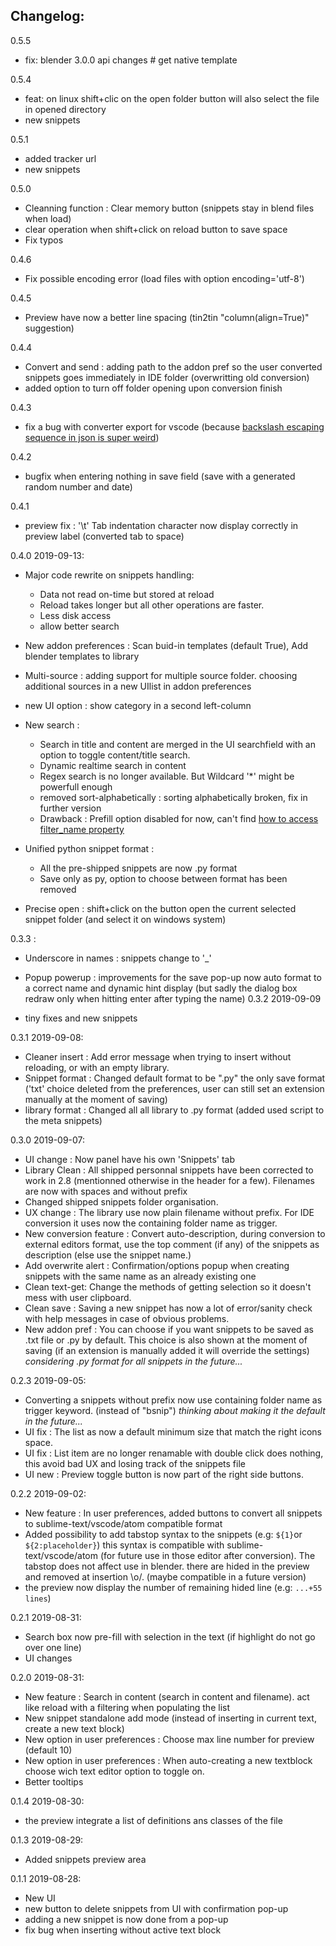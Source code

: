 ## Changelog:

0.5.5

- fix: blender 3.0.0 api changes # get native template

0.5.4

- feat: on linux shift+clic on the open folder button will also select the file in opened directory
- new snippets

0.5.1

- added tracker url
- new snippets

0.5.0

- Cleanning function : Clear memory button (snippets stay in blend files when load)
- clear operation when shift+click on reload button to save space
- Fix typos

0.4.6

- Fix possible encoding error (load files with option encoding='utf-8')

0.4.5

- Preview have now a better line spacing (tin2tin "column(align=True)" suggestion)

0.4.4

- Convert and send : adding path to the addon pref so the user converted snippets goes immediately in IDE folder (overwritting old conversion)
- added option to turn off folder opening upon conversion finish
  
0.4.3

- fix a bug with converter export for vscode (because [backslash escaping sequence in json is super weird](https://github.com/Microsoft/vscode/issues/33933))

0.4.2

- bugfix when entering nothing in save field (save with a generated random number and date)

0.4.1

- preview fix : '\t' Tab indentation character now display correctly in preview label (converted tab to space)

0.4.0 2019-09-13:

- Major code rewrite on snippets handling:
  - Data not read on-time but stored at reload
  - Reload takes longer but all other operations are faster.
  - Less disk access
  - allow better search
- New addon preferences : Scan buid-in templates (default True), Add blender templates to library
- Multi-source : adding support for multiple source folder. choosing additional sources in a new UIlist in addon preferences
- new UI option : show category in a second left-column
- New search :
  - Search in title and content are merged in the UI searchfield with an option to toggle content/title search.
  - Dynamic realtime search in content
  - Regex search is no longer available. But Wildcard '*' might be powerfull enough
  - removed sort-alphabetically : sorting alphabetically broken, fix in further version
  - Drawback : Prefill option disabled for now, can't find [how to access filter_name property](https://blender.stackexchange.com/questions/106282/access-to-filter-name-property-with-python)

- Unified python snippet format :
  - All the pre-shipped snippets are now .py format
  - Save only as py, option to choose between format has been removed
- Precise open : shift+click on the button open the current selected snippet folder (and select it on windows system)

0.3.3 :

- Underscore in names : snippets change to '_'
- Popup powerup : improvements for the save pop-up now auto format to a correct name and dynamic hint display (but sadly the dialog box redraw only when hitting enter after typing the name)
0.3.2 2019-09-09

- tiny fixes and new snippets

0.3.1 2019-09-08:

- Cleaner insert : Add error message when trying to insert without reloading, or with an empty library.
- Snippet format : Changed default format to be ".py" the only save format ('txt' choice deleted from the preferences, user can still set an extension manually at the moment of saving)
- library format : Changed all all library to .py format (added used script to the meta snippets)

0.3.0 2019-09-07:

- UI change : Now panel have his own 'Snippets' tab
- Library Clean : All shipped personnal snippets have been corrected to work in 2.8 (mentionned otherwise in the header for a few). Filenames are now with spaces and without prefix
- Changed shipped snippets folder organisation.
- UX change : The library use now plain filename without prefix. For IDE conversion it uses now the containing folder name as trigger.
- New conversion feature : Convert auto-description, during conversion to external editors format, use the top comment (if any) of the snippets as description (else use the snippet name.)
- Add overwrite alert : Confirmation/options popup when creating snippets with the same name as an already existing one
- Clean text-get: Change the methods of getting selection so it doesn't mess with user clipboard.
- Clean save : Saving a new snippet has now a lot of error/sanity check with help messages in case of obvious problems.
- New addon pref : You can choose if you want snippets to be saved as .txt file or .py by default.
  This choice is also shown at the moment of saving (if an extension is manually added it will override the settings)
  _considering .py format for all snippets in the future..._

0.2.3 2019-09-05:

- Converting a snippets without prefix now use containing folder name as trigger keyword. (instead of "bsnip")
  _thinking about making it the default in the future..._
- UI fix : The list as now a default minimum size that match the right icons space.
- UI fix : List item are no longer renamable with double click does nothing, this avoid bad UX and losing track of the snippets file
- UI new : Preview toggle button is now part of the right side buttons.
<!--The conversion use the prefix of the snippet's name as a tab-trigger keyword. It add an heading '`s`' This is meant to avoid having triggers with standard words
If some of your snippets don't have prefixes the name of the containing folder (with an '`s`' before) will be use as tab-trig.
example: for a snippet prefxes `bpy_`, in sublime text you would start tapping `sbpy` to see suggestions of all related snippets.
-->

0.2.2 2019-09-02:

- New feature : In user preferences, added buttons to convert all snippets to sublime-text/vscode/atom compatible format
- Added possibility to add tabstop syntax to the snippets (e.g: `${1}`or `${2:placeholder}`)
  this syntax is compatible with sublime-text/vscode/atom (for future use in those editor after conversion).
  The tabstop does not affect use in blender. there are hided in the preview and removed at insertion \o/. (maybe compatible in a future version)
- the preview now display the number of remaining hided line (e.g: `...+55 lines`)

0.2.1 2019-08-31:

- Search box now pre-fill with selection in the text (if highlight do not go over one line)
- UI changes

0.2.0 2019-08-31:

- New feature : Search in content (search in content and filename). act like reload with a filtering when populating the list
- New snippet standalone add mode (instead of inserting in current text, create a new text block)
- New option in user preferences : Choose max line number for preview (default 10)
- New option in user preferences : When auto-creating a new textblock choose wich text editor option to toggle on.
- Better tooltips

0.1.4 2019-08-30:

- the preview integrate a list of definitions ans classes of the file

0.1.3 2019-08-29:

- Added snippets preview area

0.1.1 2019-08-28:

- New UI
- new button to delete snippets from UI with confirmation pop-up
- adding a new snippet is now done from a pop-up
- fix bug when inserting without active text block

